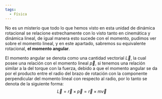 ```yaml
---
tags:
  - Física
---
```

No es un misterio que todo lo que hemos visto en esta unidad de dinámica rotacional se relacione estrechamente con lo visto tanto en cinemática y dinámica lineal, de igual manera esto sucede con el momento, pudimos ver sobre el momento lineal, y en este apartado, sabremos su equivalente rotacional, **el momento angular**.

El momento angular se denota como una cantidad vectorial $\vec{L}$, la cual posee una relación con el momento lineal $\vec{p}$, si tenemos una relación similar a la del torque con la fuerza, debido a que el momento angular se da por el producto entre el radio del brazo de rotación con la componente perpendicular del momento lineal con respecto al radio, por lo tanto se denota de la siguiente forma:
$$
\vec{L}=\vec{r}\times \vec{p}=\vec{r}\times m\vec{v}
$$
